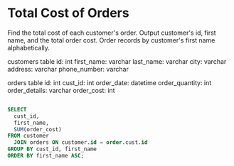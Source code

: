 # Total Cost of Orders

Find the total cost of each customer's order. Output customer's id, first name, and the total order cost. Order records by customer's first name alphabetically.

customers table
  id: int
  first_name: varchar
  last_name: varchar
  city: varchar
  address: varchar
  phone_number: varchar

orders table
  id: int
  cust_id: int
  order_date: datetime
  order_quantity: int
  order_details: varchar
  order_cost: int

```sql

SELECT
  cust_id,
  first_name,
  SUM(order_cost)
FROM customer 
  JOIN orders ON customer.id = order.cust.id
GROUP BY cust_id, first_name
ORDER BY first_name ASC;

```
